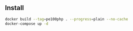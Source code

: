 
## Install
```bash
docker build --tag=pe100php . --progress=plain --no-cache
docker-compose up -d
```